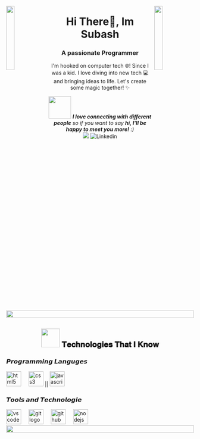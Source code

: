 <img align="left" src="https://user-images.githubusercontent.com/65187002/144930161-2f783401-8d27-4fdf-a2f7-cc0ba32f1f1f.gif" width="21%" style="display:inline;"><img align="right" src="https://user-images.githubusercontent.com/65187002/144930161-2f783401-8d27-4fdf-a2f7-cc0ba32f1f1f.gif" width="21%" style="display:inline;">

<div align="center">
 
<h1 align="center">Hi There👋, Im Subash</h1>
<h3 align="center">A passionate Programmer</h3>
<p align="center">I'm hooked on computer tech 🌐! Since I was a kid. I love diving into new tech 💻 and bringing ideas to life. Let's create some magic together! ✨

</div>

<div align="center">

<img src="https://media.giphy.com/media/LnQjpWaON8nhr21vNW/giphy.gif" width="60"> <em><b>I love connecting with different people</b> so if you want to say <b>hi, I'll be happy to meet you more!</b> :)</em><br>
<img src="https://img.shields.io/badge/Instagram-%23E4405F.svg?logo=Instagram&logoColor=white" /></a>
![Linkedin](https://img.shields.io/badge/Linkedin-blue?style=flat-square&logo=linkedin&logoColor=white&link=https://https://www.linkedin.com/in/subashofficial/)
<img src="https://i.imgur.com/dBaSKWF.gif" height="20" width="100%">

</div> 

 <div align="center">
 <h2><img src="https://media.giphy.com/media/VgCDAzcKvsR6OM0uWg/giphy.gif" width="50"> 𝐓𝐞𝐜𝐡𝐧𝐨𝐥𝐨𝐠𝐢𝐞𝐬 𝐓𝐡𝐚𝐭 𝐈 𝐊𝐧𝐨𝐰 </h2>
</div> 

### 𝙋𝙧𝙤𝙜𝙧𝙖𝙢𝙢𝙞𝙣𝙜 𝙇𝙖𝙣𝙜𝙪𝙜𝙚𝙨 
 
 <div align="left">
  
  <img src="https://cdn.jsdelivr.net/gh/devicons/devicon/icons/html5/html5-original.svg" height="40" alt="html5 logo"  />
  <img width="12" />
  <img src="https://cdn.jsdelivr.net/gh/devicons/devicon/icons/css3/css3-original.svg" height="40" alt="css3 logo"  />
  ||
  <img src="https://cdn.jsdelivr.net/gh/devicons/devicon/icons/javascript/javascript-original.svg" height="40" alt="javascript logo"  />
  
</div>

### 𝙏𝙤𝙤𝙡𝙨 𝙖𝙣𝙙 𝙏𝙚𝙘𝙝𝙣𝙤𝙡𝙤𝙜𝙞𝙚

  <div align="left">
   
  <img src="https://cdn.jsdelivr.net/gh/devicons/devicon/icons/vscode/vscode-original.svg" height="40" alt="vscode logo"  />
  <img width="12" />
  <img src="https://cdn.jsdelivr.net/gh/devicons/devicon/icons/git/git-original.svg" height="40" alt="git logo"  />
  <img width="12" />
  <img src="https://cdn.jsdelivr.net/gh/devicons/devicon/icons/github/github-original.svg" height="40" alt="github logo"  />
  <img width="12" />
  <img src="https://cdn.jsdelivr.net/gh/devicons/devicon/icons/nodejs/nodejs-original.svg" height="40" alt="nodejs logo"  />
</div>

<img src="https://i.imgur.com/dBaSKWF.gif" height="20" width="100%">

